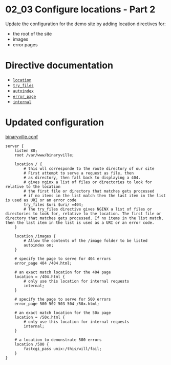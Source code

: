# 02_03 Configure locations - Part 2

Update the configuration for the demo site by adding location directives for:
- the root of the site
- images
- error pages




# Directive documentation
- [`location`](http://nginx.org/en/docs/http/ngx_http_core_module.html#location)
- [`try_files`](http://nginx.org/en/docs/http/ngx_http_core_module.html#try_files)
- [`autoindex`](http://nginx.org/en/docs/http/ngx_http_autoindex_module.html#autoindex)
- [`error_page`](http://nginx.org/en/docs/http/ngx_http_core_module.html#error_page)
- [`internal`](http://nginx.org/en/docs/http/ngx_http_core_module.html#internal)

# Updated configuration

[binaryville.conf](./binaryville.conf)

```NGINX
server {
	listen 80;
	root /var/www/binaryville;

	location / {
        # this wll corresponde to the route directory of our site
        # First attempt to serve a request as file, then
        # as directory, then fall back to displaying a 404.
        # gives nginx a list of files or directories to look for relative to the location
        # the first file or directory that matches gets processed
        # if no items in the list match then the last item in the list is used as URI or an error code
		try_files $uri $uri/ =404;
        # The try_files directive gives NGINX a list of files or directories to look for, relative to the location. The first file or directory that matches gets processed. If no items in the list match, then the last item in the list is used as a URI or an error code.
	}

	location /images {
        # Allow the contents of the /image folder to be listed
		autoindex on;
	}

	# specify the page to serve for 404 errors
	error_page 404 /404.html;

	# an exact match location for the 404 page
	location = /404.html {
		# only use this location for internal requests
		internal;
	}

	# specify the page to serve for 500 errors
	error_page 500 502 503 504 /50x.html;

	# an exact match location for the 50x page
	location = /50x.html {
		# only use this location for internal requests
		internal;
	}

	# a location to demonstrate 500 errors
	location /500 {
		fastcgi_pass unix:/this/will/fail;
	}
}
```
